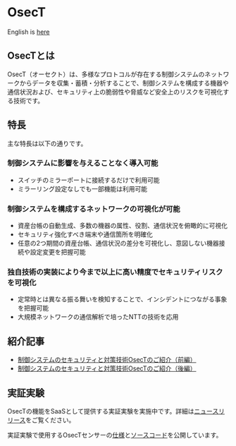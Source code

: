 # OsecT

English is [here](README_en.md)

## OsecTとは

OsecT（オーセクト）は、多様なプロトコルが存在する制御システムのネットワークからデータを収集・蓄積・分析することで、制御システムを構成する機器や通信状況および、セキュリティ上の脆弱性や脅威など安全上のリスクを可視化する技術です。

## 特長

主な特長は以下の通りです。

### 制御システムに影響を与えることなく導入可能

- スイッチのミラーポートに接続するだけで利用可能
- ミラーリング設定なしでも一部機能は利用可能

### 制御システムを構成するネットワークの可視化が可能

- 資産台帳の自動生成、多数の機器の属性、役割、通信状況を俯瞰的に可視化​
- セキュリティ強化すべき端末や通信箇所を明確化​
- 任意の2つ期間の資産台帳、通信状況の差分を可視化し、意図しない機器接続や設定変更を把握可能​

### 独自技術の実装により今まで以上に高い精度でセキュリティリスクを可視化​

- 定常時とは異なる振る舞いを検知することで、インシデントにつながる事象を把握可能
- 大規模ネットワークの通信解析で培ったNTTの技術を応用

## 紹介記事

- [制御システムのセキュリティと対策技術OsecTのご紹介（前編）](https://engineers.ntt.com/entry/2021/07/27/112539)
- [制御システムのセキュリティと対策技術OsecTのご紹介（後編）](https://engineers.ntt.com/entry/2021/08/02/113151)

## 実証実験

OsecTの機能をSaaSとして提供する実証実験を実施中です。詳細は[ニュースリリース](https://www.ntt.com/about-us/press-releases/news/article/2021/0524.html)をご覧ください。

実証実験で使用するOsecTセンサーの[仕様](osect_sensor/SPECIFICATION.md)と[ソースコード](osect_sensor/)を公開しています。
